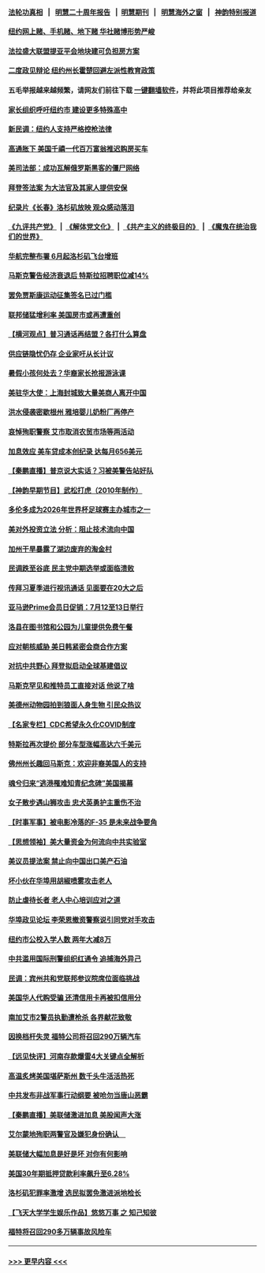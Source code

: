 #### [法轮功真相](https://github.com/gfw-breaker/truth/blob/master/README.md?t=0) &nbsp;&nbsp;|&nbsp;&nbsp; [明慧二十周年报告](https://github.com/gfw-breaker/mh-reports/blob/master/README.md?t=0) &nbsp;&nbsp;|&nbsp;&nbsp;[明慧期刊](https://github.com/gfw-breaker/mh-qikan) &nbsp;&nbsp;|&nbsp;&nbsp; [明慧海外之窗](https://github.com/gfw-breaker/mh-news/blob/master/README.md?t=0) &nbsp;&nbsp;|&nbsp;&nbsp; [神韵特别报道](https://github.com/gfw-breaker/mh-news/blob/master/shenyun.md?t=0)
#### [纽约网上赌、手机赌、地下赌 华社赌博形势严峻](../pages/nsc412/n13761381.md?t=06171551) 
#### [法拉盛大联盟提亚平会地块建可负担房方案](../pages/nsc412/n13761455.md?t=06171551) 
#### [二度政见辩论 纽约州长霍楚回避左派性教育政策](../pages/nsc412/n13761453.md?t=06171551) 
#### 五毛举报越来越频繁，请网友们前往下载 [一键翻墙软件](https://github.com/gfw-breaker/ssr-accounts)，并将此项目推荐给亲友
#### [家长组织呼吁纽约市 建设更多特殊高中](../pages/nsc412/n13761462.md?t=06171551) 
#### [新民调：纽约人支持严格控枪法律](../pages/nsc412/n13761389.md?t=06171551) 
#### [高通胀下 美国千禧一代百万富翁推迟购房买车](../pages/nsc412/n13761340.md?t=06171551) 
#### [美司法部：成功瓦解俄罗斯黑客的僵尸网络](../pages/nsc412/n13761370.md?t=06171551) 
#### [拜登签法案 为大法官及其家人提供安保](../pages/nsc412/n13761223.md?t=06171551) 
#### [纪录片《长春》洛杉矶放映 观众感动落泪](../pages/nsc412/n13761333.md?t=06171551) 
#### [《九评共产党》](https://github.com/begood0513/9ping.md/blob/master/README.md) &nbsp;|&nbsp; [《解体党文化》](../../../../jtdwh.md/blob/master/README.md)  &nbsp;|&nbsp; [《共产主义的终极目的》](../../../../gczydzjmd.md/blob/master/README.md) &nbsp;|&nbsp; [《魔鬼在统治我们的世界》](../../../../mgztzwmdsj.md/blob/master/README.md) 
#### [华航完整布署 6月起洛杉矶飞台增班](../pages/nsc412/n13761326.md?t=06171551) 
#### [马斯克警告经济衰退后 特斯拉招聘职位减14%](../pages/nsc412/n13761203.md?t=06171551) 
#### [罢免贾斯康运动征集签名已过门槛](../pages/nsc412/n13761318.md?t=06171551) 
#### [联邦储猛增利率 美国房市或再遭重创](../pages/nsc412/n13761283.md?t=06171551) 
#### [【横河观点】普习通话再结盟？各打什么算盘](../pages/nsc412/n13761212.md?t=06171551) 
#### [供应链隐忧仍存 企业家吁从长计议](../pages/nsc412/n13761269.md?t=06171551) 
#### [暑假小孩何处去？华裔家长抢报游泳课](../pages/nsc412/n13761250.md?t=06171551) 
#### [美驻华大使：上海封城致大量美商人离开中国](../pages/nsc412/n13761148.md?t=06171551) 
#### [洪水侵袭密歇根州 雅培婴儿奶粉厂再停产](../pages/nsc412/n13761123.md?t=06171551) 
#### [哀悼殉职警察 艾市取消农贸市场等两活动](../pages/nsc412/n13761238.md?t=06171551) 
#### [加息效应 美车贷成本创纪录 达每月656美元](../pages/nsc412/n13761198.md?t=06171551) 
#### [【秦鹏直播】普京说大实话？习被美警告站好队](../pages/nsc412/n13761197.md?t=06171551) 
#### [【神韵早期节目】武松打虎（2010年制作）](../pages/nsc412/n13761161.md?t=06171551) 
#### [多伦多成为2026年世界杯足球赛主办城市之一](../pages/nsc412/n13761183.md?t=06171551) 
#### [美对外投资立法 分析：阻止技术流向中国](../pages/nsc412/n13761103.md?t=06171551) 
#### [加州干旱暴露了湖边废弃的淘金村](../pages/nsc412/n13761141.md?t=06171551) 
#### [民调跌至谷底 民主党中期选举或面临溃败](../pages/nsc412/n13761069.md?t=06171551) 
#### [传拜习夏季进行视讯通话 见面要在20大之后](../pages/nsc412/n13761110.md?t=06171551) 
#### [亚马逊Prime会员日促销：7月12至13日举行](../pages/nsc412/n13761074.md?t=06171551) 
#### [洛县在图书馆和公园为儿童提供免费午餐](../pages/nsc412/n13761128.md?t=06171551) 
#### [应对朝核威胁 美日韩紧密会商合作方案](../pages/nsc412/n13761114.md?t=06171551) 
#### [对抗中共野心 拜登拟启动全球基建倡议](../pages/nsc412/n13761108.md?t=06171551) 
#### [马斯克罕见和推特员工直接对话 他说了啥](../pages/nsc412/n13761099.md?t=06171551) 
#### [美德州动物园拍到狼面人身生物 引民众热议](../pages/nsc412/n13760841.md?t=06171551) 
#### [【名家专栏】CDC希望永久化COVID制度](../pages/nsc412/n13760951.md?t=06171551) 
#### [特斯拉再次提价 部分车型涨幅高达六千美元](../pages/nsc412/n13761066.md?t=06171551) 
#### [佛州州长趣回马斯克：欢迎非裔美国人的支持](../pages/nsc412/n13760440.md?t=06171551) 
#### [魂兮归来“逃港罹难知青纪念碑”美国揭幕](../pages/nsc412/n13760732.md?t=06171551) 
#### [女子散步遇山狮攻击 忠犬英勇护主重伤不治](../pages/nsc412/n13760817.md?t=06171551) 
#### [【时事军事】被电影冷落的F-35 是未来战争要角](../pages/nsc412/n13760325.md?t=06171551) 
#### [【思想领袖】美大量资金为何流向中共实验室](../pages/nsc412/n13740268.md?t=06171551) 
#### [美议员提法案 禁止向中国出口美产石油](../pages/nsc412/n13760641.md?t=06171551) 
#### [坏小伙在华埠用胡椒喷雾攻击老人](../pages/nsc412/n13760695.md?t=06171551) 
#### [防止虐待长者 老人中心培训应对之道](../pages/nsc412/n13760706.md?t=06171551) 
#### [华埠政见论坛 李荣恩撤资警察说引同党对手攻击](../pages/nsc412/n13760698.md?t=06171551) 
#### [纽约市公校入学人数 两年大减8万](../pages/nsc412/n13760689.md?t=06171551) 
#### [中共滥用国际刑警组织红通令 追捕海外异己](../pages/nsc412/n13760626.md?t=06171551) 
#### [民调：宾州共和党联邦参议院席位面临挑战](../pages/nsc412/n13760523.md?t=06171551) 
#### [美国华人代购受骗 还清信用卡再被扣信用分](../pages/nsc412/n13760578.md?t=06171551) 
#### [南加艾市2警员执勤遭枪杀 各界献花致敬](../pages/nsc412/n13760556.md?t=06171551) 
#### [因换档杆失灵 福特公司将召回290万辆汽车](../pages/nsc412/n13760395.md?t=06171551) 
#### [【远见快评】河南存款爆雷4大关键点全解析](../pages/nsc412/n13760437.md?t=06171551) 
#### [高温炙烤美国堪萨斯州 数千头牛活活热死](../pages/nsc412/n13760449.md?t=06171551) 
#### [中共发布非战军事行动纲要 被呛勿当唐山恶霸](../pages/nsc412/n13760399.md?t=06171551) 
#### [【秦鹏直播】美联储激进加息 美股闻声大涨](../pages/nsc412/n13760432.md?t=06171551) 
#### [艾尔蒙地殉职两警官及嫌犯身份确认　](../pages/nsc412/n13760459.md?t=06171551) 
#### [美联储大幅加息是好是坏 对你有何影响](../pages/nsc412/n13760393.md?t=06171551) 
#### [美国30年期抵押贷款利率飙升至6.28%](../pages/nsc412/n13760443.md?t=06171551) 
#### [洛杉矶犯罪率激增 选民拟罢免激进派地检长](../pages/nsc412/n13760376.md?t=06171551) 
#### [【飞天大学学生娱乐作品】​​悠悠万事 之 知己知彼](../pages/nsc412/n13760434.md?t=06171551) 
#### [福特将召回290多万辆事故风险车](../pages/nsc412/n13760438.md?t=06171551) 

----
#### [ >>> 更早内容 <<< ](../indexes/nsc412-earlier.md)
